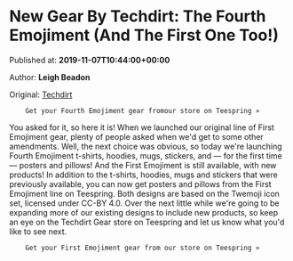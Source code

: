 
# New Gear By Techdirt: The Fourth Emojiment (And The First One Too!)

Published at: **2019-11-07T10:44:00+00:00**

Author: **Leigh Beadon**

Original: [Techdirt](https://www.techdirt.com/articles/20191107/09485143344/new-gear-techdirt-fourth-emojiment-first-one-too.shtml)


        Get your Fourth Emojiment gear fromour store on Teespring »
      
You asked for it, so here it is! When we launched our original line of First Emojiment gear, plenty of people asked when we'd get to some other amendments. Well, the next choice was obvious, so today we're launching Fourth Emojiment t-shirts, hoodies, mugs, stickers, and — for the first time — posters and pillows!
And the First Emojiment is still available, with new products! In addition to the t-shirts, hoodies, mugs and stickers that were previously available, you can now get posters and pillows from the First Emojiment line on Teespring.
Both designs are based on the Twemoji icon set, licensed under CC-BY 4.0.
Over the next little while we're going to be expanding more of our existing designs to include new products, so keep an eye on the Techdirt Gear store on Teespring and let us know what you'd like to see next.

        Get your First Emojiment gear from our store on Teespring »
      
